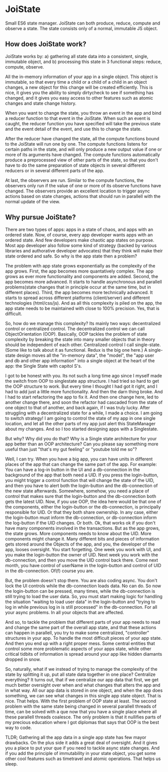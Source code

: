 # JoiState
Small ES6 state manager. 
JoiState can both produce, reduce, compute and observe a state. 
The state consists only of a normal, immutable JS object.

## How does JoiState work?
JoiState works by:
a) gathering all state data into a consistent, single, immutable object, and
b) processing this state in 3 functional steps: reduce, compute, observe.

All the in-memory information of your app in a single object. This object is immutable, so that every time a child or a child of a child in an object changes, a new object for this change will be created efficiently. This is nice, it gives you the ability to simply dirtycheck to see if something has changed, and it gives you easy access to other features such as atomic changes and state change history.

When you want to change the state, you throw an event in the app and bind a reducer function to that event in the JoiState. When such an event is caught, the reducer function you have specified will take the previous state and the event detail of the event, and use this to change the state.

After the reducer have changed the state, all the compute functions bound to the JoiState will run one by one. The compute functions listens for certain paths in the state, and will only produce a new output value if one or more of its arguments have changed. The compute functions automatically produce a preprocessed view of other parts of the state, so that you don't have to do the same preparation of state objects in several different reducers or in several different parts of the app.

At last, the observers are run. Similar to the compute functions, the observers only run if the value of one or more of its observe functions have changed. The observers provide an excellent location to trigger async actions based on state changes, actions that should run in parallell with the normal update of the view.

## Why pursue JoiState?
There are two types of apps: apps in a state of chaos, and apps with an ordered state. Now, of course, every app developer wants apps with an ordered state. And few developers make chaotic app states on purpose. Most app developer also follow some kind of strategy (backed by various libraries and authorative developer advocates) that they think will make their state ordered and safe. So why is the app state then a problem?

The problem with app state grows exponentially as the complexity of the app grows. First, the app becomes more quantatively complex. The app grows as ever more functionality and components are added. Second, the app becomes more advanced. It starts to handle asynchronous and parallell problems(state changes that in principle occur at the same time, but in different places). Third, the app becomes more technically advanced. It starts to spread across different platforms (client/server) and different technologies (html/css/js). And as all this complexity is piled on the app, the app state needs to be maintained with close to 100% precision. Yes, that is difficult.

So, how do we manage this complexity? Its mainly two ways: decentralized control or centralized control. The decentralized control we can call ObjectOrientation (OOP). Basically, OOP tackles the problem of state complexity by breaking the state into many smaller objects that in theory should be independent of each other. Centralized control I call single-state. (Some like to talk about it as functional. Redux is the big one here.) A single-state design moves all the "in-memory data", the "model", the "app user and db and other app information" into a single object at the heart of the app: the Single State with capitol S's.

I got to be honest with you. Its not such a long time ago since I myself made the switch from OOP to singlestate app structure. I had tried so hard to get the OOP structure to work. But every time I thought I had got it right, and I had to add just a little more functionality. And then the darn thing broke. And I had to start refactoring the app to fix it. And then one change here, led to another change there, and soon the refactor had cascaded from the state of one object to that of another, and back again, if I was truly lucky. After struggling with a decentralized state for a while, I made a choice. I am going to switch strategy! I am going to control the state of my app in one single location, and let all the other parts of my app just alert this StateManager about my changes. And so I too started designing apps with a Singlestate.

But why? Why did you do that? Why is a Single state architecture for your app better than an OOP architecture? Can you please say something more useful than just "that's my gut feeling" or "youtube told me so"? 

Well, I can try. When you have a big app, you can have units in different places of the app that can change the same part of the app. For example: You can have a log-in button in the UI and a db-connection in the background of the app that both need a UID. If you press the login-button, you might trigger a control function that will change the state of the UID, and then you have to alert both the login-button and the db-connection of the new state afterwards. Somewhere, somehow, you need a place of control that makes sure that the login-button and the db-connection both gets the latest UID. Now, if you use OOP, the idea here would be that one of the components, either the login-button or the db-connection, is principally responsible for UID. Or that they both share ownership. In any case, either the login-button must inform the db-connection, or db-connection inform the log-button if the UID changes. Or both. Ok, that works ok if you don't have many components involved in the transactions. But as the app grows, the state grows. More components needs to know about the UID. More components might change it. Many different bits and pieces of information gets stored around the Objects of the app, and you, the developer of the app, looses oversight. You start forgetting. One week you work with UI, and you make the login-button the owner of UID. Next week you work with the db-connection, and then you move the UID control back there. Come next month, you have control of userName in the login-button and control of UID in the db-connection. Of(f) course you are.

But, the problem doesn't stop there. You are also coding async. You don't lock the UI controls while the db-connection loads data. No can do. So now the login-button can be pressed, many times, while the db-connection is still trying to load the user data. So, you must start making logic for handling the situation "waiting to load user data" in the login-button and "trying to log in while previous log in is still processed" in the db-connection. For all your async problems. In all your objects that are affected.

And so, to tackle the problem that different parts of your app needs to read and change the same part of the overall app state, and that these actions can happen in parallell, you try to make some centralized, "controller" structures in your app. To handle the most difficult pieces of your app state. And then you end up with a right proper mess. Some central entities that control some more problematic aspects of your apps state, while other critical tidbits of information is spread around your app like hidden diamants dropped in snow.

So, naturally, what if we instead of trying to manage the complexity of the state by splitting it up, put all state data together in one place? Centralize everything? It turns out, that if we centralize our app data that first, we get much better oversight over when and what changes that alters the app and in what way. All our app data is stored in one object, and when the app does something, we can see what changes in this single app state object. That is nice. That helps. With the first problem of OOP state at least. The second problem with the same state being changed in several parallell threads of time, can be solved with a que now that you have a single place where all these parallell threads coalesce. The only problem is that it nullifies parts of my precious education where I got diplomas that says that OOP is the best way to code.

TLDR; Gathering all the app data in a single app state has few mayor drawbacks. On the plus side it adds a great deal of oversight. And it gives you a place to put your que if you need to tackle async state changes. And if you add the principle of immutability in your state object, you get some other cool features such as timetravel and atomic operations. That helps us sleep.
